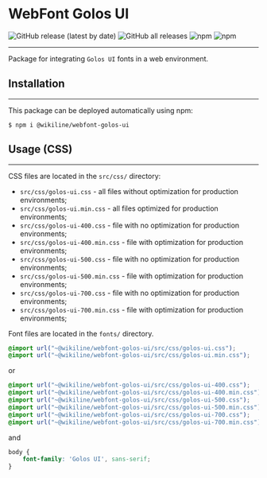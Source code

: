 # WebFont Golos UI

![GitHub release (latest by date)](https://img.shields.io/github/v/release/wikiline/webfont-golos-ui?label=GitHub&style=for-the-badge)
![GitHub all releases](https://img.shields.io/github/downloads/wikiline/webfont-golos-ui/total?style=for-the-badge)
![npm](https://img.shields.io/npm/v/@wikiline/webfont-golos-ui?style=for-the-badge)
![npm](https://img.shields.io/npm/dt/@wikiline/webfont-golos-ui?style=for-the-badge)
___
Package for integrating `Golos UI` fonts in a web environment.

## Installation

___
This package can be deployed automatically using npm:

```
$ npm i @wikiline/webfont-golos-ui
 ```

## Usage (CSS)

___
CSS files are located in the `src/css/` directory:

* `src/css/golos-ui.css` - all files without optimization for production environments;
* `src/css/golos-ui.min.css` - all files optimized for production environments;
* `src/css/golos-ui-400.css` - file with no optimization for production environments;
* `src/css/golos-ui-400.min.css` - file with optimization for production environments;
* `src/css/golos-ui-500.css` - file with no optimization for production environments;
* `src/css/golos-ui-500.min.css` - file with optimization for production environments;
* `src/css/golos-ui-700.css` - file with no optimization for production environments;
* `src/css/golos-ui-700.min.css` - file with optimization for production environments;

Font files are located in the `fonts/` directory.

```css
@import url("~@wikiline/webfont-golos-ui/src/css/golos-ui.css");
@import url("~@wikiline/webfont-golos-ui/src/css/golos-ui.min.css");
```

or

```css
@import url("~@wikiline/webfont-golos-ui/src/css/golos-ui-400.css");
@import url("~@wikiline/webfont-golos-ui/src/css/golos-ui-400.min.css");
@import url("~@wikiline/webfont-golos-ui/src/css/golos-ui-500.css");
@import url("~@wikiline/webfont-golos-ui/src/css/golos-ui-500.min.css");
@import url("~@wikiline/webfont-golos-ui/src/css/golos-ui-700.css");
@import url("~@wikiline/webfont-golos-ui/src/css/golos-ui-700.min.css");
```

and

```css
body {
    font-family: 'Golos UI', sans-serif;
}
```

